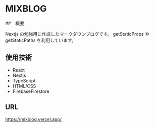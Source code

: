 # MIXBLOG

##　概要

Nextjs の勉強用に作成したマークダウンブログです。
getStaticProps や getStaticPaths を利用しています。

## 使用技術

- React
- Nextjs
- TypeScript
- HTML/CSS
- FirebaseFirestore

## URL

https://mixblog.vercel.app/
